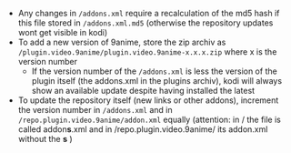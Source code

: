 * Any changes in `/addons.xml` require a recalculation of the md5 hash if this file stored in `/addons.xml.md5` (otherwise the repository updates wont get visible in kodi)
* To add a new version of 9anime, store the zip archiv as `/plugin.video.9anime/plugin.video.9anime-x.x.x.zip` where x is the version number
	* If the version number of the `/addons.xml` is less the version of the plugin itself (the addons.xml in the plugins archiv), kodi will always show an available update despite having installed the latest
* To update the repository itself (new links or other addons), increment the version number in `/addons.xml` and in `/repo.plugin.video.9anime/addon.xml` equally (attention: in / the file is called addon**s**.xml and in /repo.plugin.video.9anime/ its addon.xml without the **s** )
